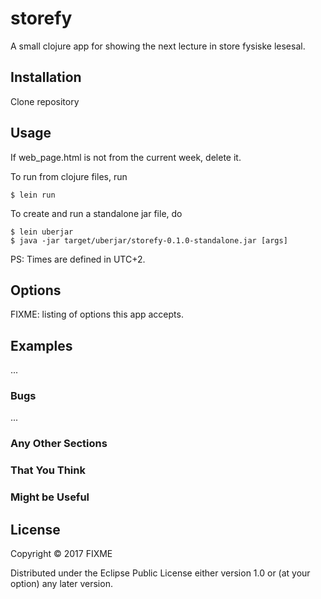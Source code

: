 # storefy

A small clojure app for showing the next lecture in store fysiske lesesal.

## Installation

Clone repository

## Usage

If web_page.html is not from the current week, delete it. 


To run from clojure files, run 

    $ lein run

To create and run a standalone jar file, do

    $ lein uberjar
    $ java -jar target/uberjar/storefy-0.1.0-standalone.jar [args]

PS: Times are defined in UTC+2.


## Options

FIXME: listing of options this app accepts.

## Examples

...

### Bugs

...

### Any Other Sections
### That You Think
### Might be Useful

## License

Copyright © 2017 FIXME

Distributed under the Eclipse Public License either version 1.0 or (at
your option) any later version.
